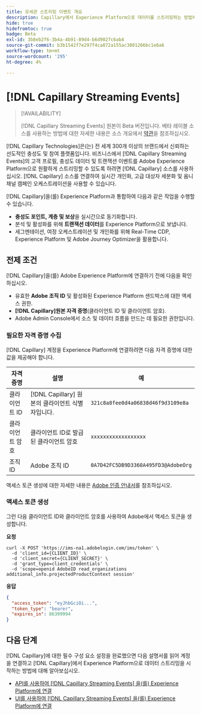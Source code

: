 ```yaml
---
title: 모세관 스트리밍 이벤트 개요
description: Capillary에서 Experience Platform으로 데이터를 스트리밍하는 방법에 대해 알아봅니다.
hide: true
hidefromtoc: true
badge: Beta
exl-id: 3b8eb2f6-3b4a-4b91-89d4-b6d9027c6ab4
source-git-commit: b3b1542f7e297f4ca872a155ac3801266bc1e6a6
workflow-type: tm+mt
source-wordcount: '295'
ht-degree: 4%

---
```


# [!DNL Capillary Streaming Events]

>[!AVAILABILITY]
>
>[!DNL Capillary Streaming Events] 원본이 Beta 버전입니다. 베타 레이블 소스를 사용하는 방법에 대한 자세한 내용은 소스 개요에서 [약관](../../home.md#terms-and-conditions)을 참조하십시오.

[!DNL Capillary Technologies]은(는) 전 세계 300개 이상의 브랜드에서 신뢰하는 선도적인 충성도 및 참여 플랫폼입니다. 비즈니스에서 [!DNL Capillary Streaming Events]의 고객 프로필, 충성도 데이터 및 트랜잭션 이벤트를 Adobe Experience Platform으로 원활하게 스트리밍할 수 있도록 하려면 [!DNL Capillary] 소스를 사용하십시오. [!DNL Capillary] 소스를 연결하여 실시간 개인화, 고급 대상자 세분화 및 옴니채널 캠페인 오케스트레이션을 사용할 수 있습니다.

[!DNL Capillary]을(를) Experience Platform과 통합하여 다음과 같은 작업을 수행할 수 있습니다.

* **충성도 포인트, 계층 및 보상**&#x200B;을 실시간으로 동기화합니다.
* 분석 및 활성화를 위해 **트랜잭션 데이터**&#x200B;를 Experience Platform으로 보냅니다.
* 세그멘테이션, 여정 오케스트레이션 및 개인화를 위해 Real-Time CDP, Experience Platform 및 Adobe Journey Optimizer을 활용합니다.

## 전제 조건

[!DNL Capillary]을(를) Adobe Experience Platform에 연결하기 전에 다음을 확인하십시오.

* 유효한 **Adobe 조직 ID** 및 활성화된 Experience Platform 샌드박스에 대한 액세스 권한.
* **[!DNL Capillary]원본 자격 증명**(클라이언트 ID 및 클라이언트 암호).
* Adobe Admin Console에서 소스 및 데이터 흐름을 만드는 데 필요한 권한입니다.

### 필요한 자격 증명 수집

[!DNL Capillary] 계정을 Experience Platform에 연결하려면 다음 자격 증명에 대한 값을 제공해야 합니다.

| 자격 증명 | 설명 | 예 |
| --- | --- | --- |
| 클라이언트 ID | [!DNL Capillary] 원본의 클라이언트 식별자입니다. | `321c8a8fee0d4a06838d46f9d3109e8a` |
| 클라이언트 암호 | 클라이언트 ID로 발급된 클라이언트 암호 | `xxxxxxxxxxxxxxxxxx` |
| 조직 ID | Adobe 조직 ID | `0A7D42FC5DB9D3360A495FD3@AdobeOrg` |

액세스 토큰 생성에 대한 자세한 내용은 [Adobe 인증 안내서](https://developer.adobe.com/developer-console/docs/guides/authentication/)를 참조하십시오.

### 액세스 토큰 생성

그런 다음 클라이언트 ID와 클라이언트 암호를 사용하여 Adobe에서 액세스 토큰을 생성합니다.

**요청**

```shell
curl -X POST 'https://ims-na1.adobelogin.com/ims/token' \
  -d 'client_id={CLIENT_ID}' \
  -d 'client_secret={CLIENT_SECRET}' \
  -d 'grant_type=client_credentials' \
  -d 'scope=openid AdobeID read_organizations additional_info.projectedProductContext session'
```

**응답**

```json
{
  "access_token": "eyJhbGciOi...",
  "token_type": "bearer",
  "expires_in": 86399994
}
```

## 다음 단계

[!DNL Capillary]에 대한 필수 구성 요소 설정을 완료했으면 다음 설명서를 읽어 계정을 연결하고 [!DNL Capillary]에서 Experience Platform으로 데이터 스트리밍을 시작하는 방법에 대해 알아보십시오.

* [API를 사용하여  [!DNL Capillary Streaming Events] 을(를) Experience Platform에 연결](../../tutorials/api/create/loyalty/capillary.md)
* [UI를 사용하여  [!DNL Capillary Streaming Events] 을(를) Experience Platform에 연결](../../tutorials/ui/create/loyalty/capillary.md)
